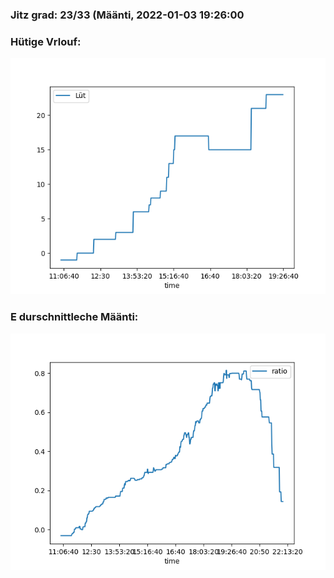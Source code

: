 ### Jitz grad: 23/33 (Määnti, 2022-01-03 19:26:00

### Hütige Vrlouf:
![Graph](Today.png)

### E durschnittleche Määnti:
![Graph](Määnti.png)